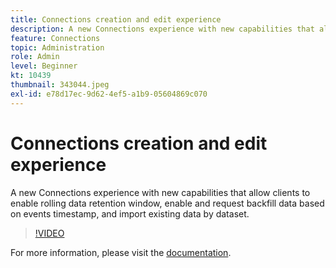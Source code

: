 ```yaml
---
title: Connections creation and edit experience
description: A new Connections experience with new capabilities that allow clients to enable rolling data retention window, enable and request backfill data based on events… (Descriptions should be between 60 and 160 characters)
feature: Connections
topic: Administration
role: Admin
level: Beginner
kt: 10439
thumbnail: 343044.jpeg
exl-id: e78d17ec-9d62-4ef5-a1b9-05604869c070
---
```

# Connections creation and edit experience

A new Connections experience with new capabilities that allow clients to enable rolling data retention window, enable and request backfill data based on events timestamp, and import existing data by dataset.

>[!VIDEO](https://video.tv.adobe.com/v/343044/?quality=12&learn=on)

For more information, please visit the [documentation](https://experienceleague.adobe.com/docs/analytics-platform/using/cja-connections/create-connection.html?lang=en).
